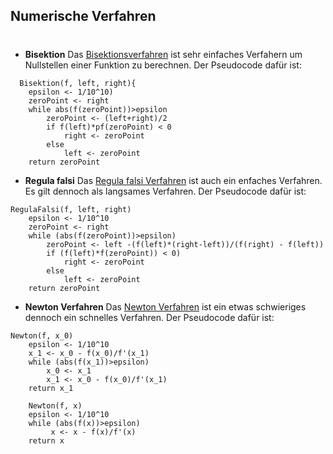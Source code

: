 ## Numerische Verfahren

# 

- **Bisektion**
Das [Bisektionsverfahren](https://de.wikipedia.org/wiki/Bisektion) ist sehr einfaches Verfahern um Nullstellen einer Funktion zu berechnen. Der Pseudocode dafür ist:

``` 
  Bisektion(f, left, right){
    epsilon <- 1/10^10)
    zeroPoint <- right
    while abs(f(zeroPoint))>epsilon
        zeroPoint <- (left+right)/2
        if f(left)*pf(zeroPoint) < 0
            right <- zeroPoint        
        else
            left <- zeroPoint
    return zeroPoint
``` 
- **Regula falsi**
Das [Regula falsi Verfahren](https://de.wikipedia.org/wiki/Regula_falsi) ist auch ein enfaches Verfahren. Es gilt dennoch als langsames Verfahren. Der Pseudocode dafür ist:
``` 
RegulaFalsi(f, left, right)
    epsilon <- 1/10^10
    zeroPoint <- right
    while (abs(f(zeroPoint))>epsilon)
        zeroPoint <- left -(f(left)*(right-left))/(f(right) - f(left))             
        if (f(left)*f(zeroPoint)) < 0)
            right <- zeroPoint
        else
            left <- zeroPoint        
    return zeroPoint
``` 
- **Newton Verfahren**
Das [Newton Verfahren](https://de.wikipedia.org/wiki/Newtonverfahren) ist ein etwas schwieriges dennoch ein schnelles Verfahren. Der Pseudocode dafür ist:

``` 
Newton(f, x_0)
    epsilon <- 1/10^10
    x_1 <- x_0 - f(x_0)/f'(x_1)
    while (abs(f(x_1))>epsilon)
        x_0 <- x_1
        x_1 <- x_0 - f(x_0)/f'(x_1)
    return x_1  
    
    Newton(f, x)
    epsilon <- 1/10^10
    while (abs(f(x))>epsilon)
         x <- x - f(x)/f'(x)
    return x      
``` 
